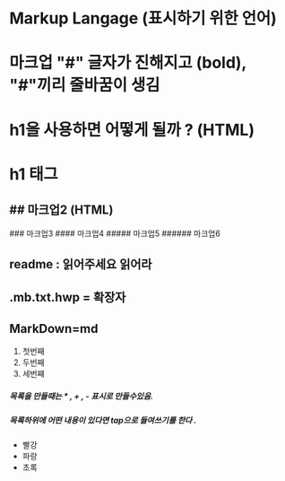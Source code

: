 # Markup Langage (표시하기 위한 언어)

# 마크업 "#" 글자가 진해지고 (bold), "#"끼리 줄바꿈이 생김

<h1> h1을 사용하면 어떻게 될까 ? (HTML) </h1>

<h1> h1 태그 </h1>

<h2> ## 마크업2  (HTML) </h2>
### 마크업3
#### 마크업4
##### 마크업5
###### 마크업6

   
  
## readme : 읽어주세요 읽어라
## .mb.txt.hwp = 확장자
## MarkDown=md

1. 첫번째
2. 두번째
3. 세번쨰
  
  
  
##### 목록을 만들때는 * , + , - 표시로 만들수있음.
##### 목록하위에 어떤 내용이 있다면 tap으로 들여쓰기를 한다 .

* 빨강
* 파랑
* 초록
